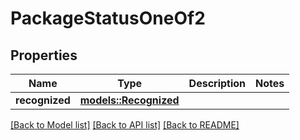 # PackageStatusOneOf2

## Properties

Name | Type | Description | Notes
------------ | ------------- | ------------- | -------------
**recognized** | [**models::Recognized**](Recognized.md) |  | 

[[Back to Model list]](../README.md#documentation-for-models) [[Back to API list]](../README.md#documentation-for-api-endpoints) [[Back to README]](../README.md)


